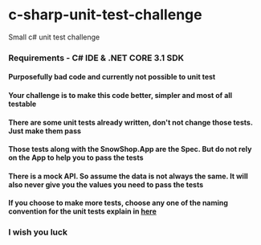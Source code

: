 # c-sharp-unit-test-challenge
Small c# unit test challenge

### Requirements - C# IDE & .NET CORE 3.1 SDK

#### Purposefully bad code and currently not possible to unit test

#### Your challenge is to make this code better, simpler and most of all testable

#### There are some unit tests already written, don't not change those tests. Just make them pass

#### Those tests along with the SnowShop.App are the Spec. But do not rely on the App to help you to pass the tests 

#### There is a mock API. So assume the data is not always the same. It will also never give you the values you need to pass the tests

#### If you choose to make more tests, choose any one of the naming convention for the unit tests explain in [here](https://dzone.com/articles/7-popular-unit-test-naming)

### I wish you luck